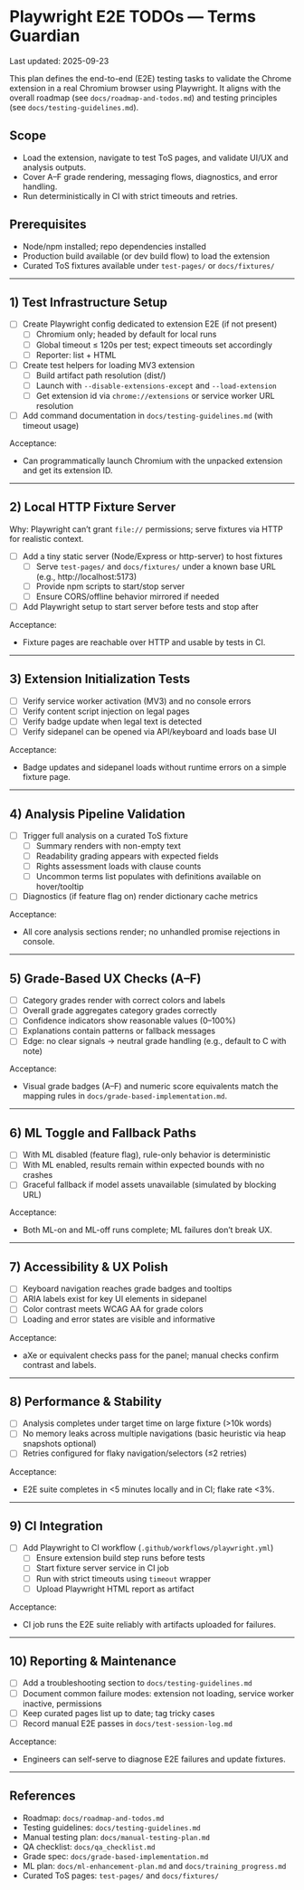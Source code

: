 # Playwright E2E TODOs — Terms Guardian

Last updated: 2025-09-23

This plan defines the end-to-end (E2E) testing tasks to validate the Chrome extension in a real Chromium browser using Playwright. It aligns with the overall roadmap (see `docs/roadmap-and-todos.md`) and testing principles (see `docs/testing-guidelines.md`).

## Scope

- Load the extension, navigate to test ToS pages, and validate UI/UX and analysis outputs.
- Cover A–F grade rendering, messaging flows, diagnostics, and error handling.
- Run deterministically in CI with strict timeouts and retries.

## Prerequisites

- Node/npm installed; repo dependencies installed
- Production build available (or dev build flow) to load the extension
- Curated ToS fixtures available under `test-pages/` or `docs/fixtures/`

---

## 1) Test Infrastructure Setup

- [ ] Create Playwright config dedicated to extension E2E (if not present)
  - [ ] Chromium only; headed by default for local runs
  - [ ] Global timeout ≤ 120s per test; expect timeouts set accordingly
  - [ ] Reporter: list + HTML
- [ ] Create test helpers for loading MV3 extension
  - [ ] Build artifact path resolution (dist/)
  - [ ] Launch with `--disable-extensions-except` and `--load-extension`
  - [ ] Get extension id via `chrome://extensions` or service worker URL resolution
- [ ] Add command documentation in `docs/testing-guidelines.md` (with timeout usage)

Acceptance:

- Can programmatically launch Chromium with the unpacked extension and get its extension ID.

---

## 2) Local HTTP Fixture Server

Why: Playwright can’t grant `file://` permissions; serve fixtures via HTTP for realistic context.

- [ ] Add a tiny static server (Node/Express or http-server) to host fixtures
  - [ ] Serve `test-pages/` and `docs/fixtures/` under a known base URL (e.g., http://localhost:5173)
  - [ ] Provide npm scripts to start/stop server
  - [ ] Ensure CORS/offline behavior mirrored if needed
- [ ] Add Playwright setup to start server before tests and stop after

Acceptance:

- Fixture pages are reachable over HTTP and usable by tests in CI.

---

## 3) Extension Initialization Tests

- [ ] Verify service worker activation (MV3) and no console errors
- [ ] Verify content script injection on legal pages
- [ ] Verify badge update when legal text is detected
- [ ] Verify sidepanel can be opened via API/keyboard and loads base UI

Acceptance:

- Badge updates and sidepanel loads without runtime errors on a simple fixture page.

---

## 4) Analysis Pipeline Validation

- [ ] Trigger full analysis on a curated ToS fixture
  - [ ] Summary renders with non-empty text
  - [ ] Readability grading appears with expected fields
  - [ ] Rights assessment loads with clause counts
  - [ ] Uncommon terms list populates with definitions available on hover/tooltip
- [ ] Diagnostics (if feature flag on) render dictionary cache metrics

Acceptance:

- All core analysis sections render; no unhandled promise rejections in console.

---

## 5) Grade-Based UX Checks (A–F)

- [ ] Category grades render with correct colors and labels
- [ ] Overall grade aggregates category grades correctly
- [ ] Confidence indicators show reasonable values (0–100%)
- [ ] Explanations contain patterns or fallback messages
- [ ] Edge: no clear signals → neutral grade handling (e.g., default to C with note)

Acceptance:

- Visual grade badges (A–F) and numeric score equivalents match the mapping rules in `docs/grade-based-implementation.md`.

---

## 6) ML Toggle and Fallback Paths

- [ ] With ML disabled (feature flag), rule-only behavior is deterministic
- [ ] With ML enabled, results remain within expected bounds with no crashes
- [ ] Graceful fallback if model assets unavailable (simulated by blocking URL)

Acceptance:

- Both ML-on and ML-off runs complete; ML failures don’t break UX.

---

## 7) Accessibility & UX Polish

- [ ] Keyboard navigation reaches grade badges and tooltips
- [ ] ARIA labels exist for key UI elements in sidepanel
- [ ] Color contrast meets WCAG AA for grade colors
- [ ] Loading and error states are visible and informative

Acceptance:

- aXe or equivalent checks pass for the panel; manual checks confirm contrast and labels.

---

## 8) Performance & Stability

- [ ] Analysis completes under target time on large fixture (>10k words)
- [ ] No memory leaks across multiple navigations (basic heuristic via heap snapshots optional)
- [ ] Retries configured for flaky navigation/selectors (≤2 retries)

Acceptance:

- E2E suite completes in <5 minutes locally and in CI; flake rate <3%.

---

## 9) CI Integration

- [ ] Add Playwright to CI workflow (`.github/workflows/playwright.yml`)
  - [ ] Ensure extension build step runs before tests
  - [ ] Start fixture server service in CI job
  - [ ] Run with strict timeouts using `timeout` wrapper
  - [ ] Upload Playwright HTML report as artifact

Acceptance:

- CI job runs the E2E suite reliably with artifacts uploaded for failures.

---

## 10) Reporting & Maintenance

- [ ] Add a troubleshooting section to `docs/testing-guidelines.md`
- [ ] Document common failure modes: extension not loading, service worker inactive, permissions
- [ ] Keep curated pages list up to date; tag tricky cases
- [ ] Record manual E2E passes in `docs/test-session-log.md`

Acceptance:

- Engineers can self-serve to diagnose E2E failures and update fixtures.

---

## References

- Roadmap: `docs/roadmap-and-todos.md`
- Testing guidelines: `docs/testing-guidelines.md`
- Manual testing plan: `docs/manual-testing-plan.md`
- QA checklist: `docs/qa_checklist.md`
- Grade spec: `docs/grade-based-implementation.md`
- ML plan: `docs/ml-enhancement-plan.md` and `docs/training_progress.md`
- Curated ToS pages: `test-pages/` and `docs/fixtures/`
